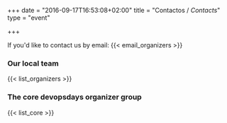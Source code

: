 +++
date = "2016-09-17T16:53:08+02:00"
title = "Contactos / <i>Contacts</i>"
type = "event"


+++

If you'd like to contact us by email: {{< email_organizers >}}

### Our local team

{{< list_organizers >}}

### The core devopsdays organizer group

{{< list_core >}}
